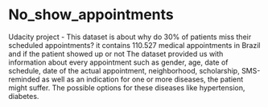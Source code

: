 # No_show_appointments
Udacity project - This dataset is about why do 30% of patients miss their scheduled appointments?  it contains 110.527 medical appointments in Brazil and if the patient showed up or not  The dataset provided us with information about every appointment such as gender, age, date of schedule, date of the actual appointment, neighborhood, scholarship, SMS-reminded  as well as an indication for one or more diseases, the patient might suffer. The possible options for these diseases like hypertension, diabetes.
